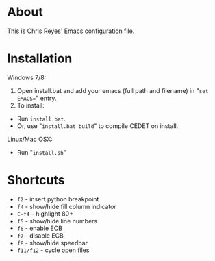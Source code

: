 # About

This is Chris Reyes' Emacs configuration file.

# Installation

Windows 7/8:

1. Open install.bat and add your emacs (full path and filename) in "`set EMACS=`" entry.
2. To install:
- Run `install.bat`.
- Or, use "`install.bat build`" to compile CEDET on install.

Linux/Mac OSX:

- Run "`install.sh`"

# Shortcuts

- `f2` - insert python breakpoint
- `f4` - show/hide fill column indicator
- `C-f4` - highlight 80+
- `f5` - show/hide line numbers
- `f6` - enable ECB
- `f7` - disable ECB
- `f8` - show/hide speedbar
- `f11/f12` - cycle open files